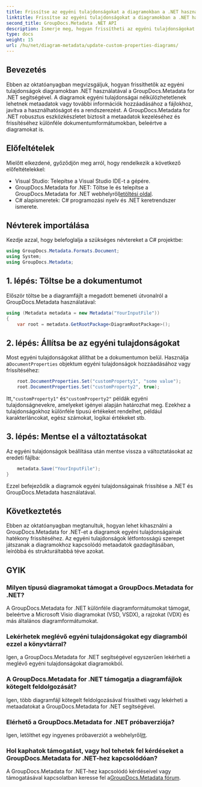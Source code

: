 ```yaml
---
title: Frissítse az egyéni tulajdonságokat a diagramokban a .NET használatával
linktitle: Frissítse az egyéni tulajdonságokat a diagramokban a .NET használatával
second_title: GroupDocs.Metadata .NET API
description: Ismerje meg, hogyan frissítheti az egyéni tulajdonságokat diagramokban a .NET használatával a GroupDocs.Metadata for .NET segítségével. Könnyedén javíthatja a metaadatokat.
type: docs
weight: 15
url: /hu/net/diagram-metadata/update-custom-properties-diagrams/
---
```

## Bevezetés
Ebben az oktatóanyagban megvizsgáljuk, hogyan frissíthetők az egyéni tulajdonságok diagramokban .NET használatával a GroupDocs.Metadata for .NET segítségével. A diagramok egyéni tulajdonságai nélkülözhetetlenek lehetnek metaadatok vagy további információk hozzáadásához a fájlokhoz, javítva a használhatóságot és a rendszerezést. A GroupDocs.Metadata for .NET robusztus eszközkészletet biztosít a metaadatok kezeléséhez és frissítéséhez különféle dokumentumformátumokban, beleértve a diagramokat is.
## Előfeltételek
Mielőtt elkezdené, győződjön meg arról, hogy rendelkezik a következő előfeltételekkel:
- Visual Studio: Telepítse a Visual Studio IDE-t a gépére.
-  GroupDocs.Metadata for .NET: Töltse le és telepítse a GroupDocs.Metadata for .NET webhelyről[letöltési oldal](https://releases.groupdocs.com/metadata/net/).
- C# alapismeretek: C# programozási nyelv és .NET keretrendszer ismerete.

## Névterek importálása
Kezdje azzal, hogy belefoglalja a szükséges névtereket a C# projektbe:
```csharp
using GroupDocs.Metadata.Formats.Document;
using System;
using GroupDocs.Metadata;
```
## 1. lépés: Töltse be a dokumentumot
Először töltse be a diagramfájlt a megadott bemeneti útvonalról a GroupDocs.Metadata használatával:
```csharp
using (Metadata metadata = new Metadata("YourInputFile"))
{
    var root = metadata.GetRootPackage<DiagramRootPackage>();
```
## 2. lépés: Állítsa be az egyéni tulajdonságokat
 Most egyéni tulajdonságokat állíthat be a dokumentumon belül. Használja a`DocumentProperties` objektum egyéni tulajdonságok hozzáadásához vagy frissítéséhez:
```csharp
    root.DocumentProperties.Set("customProperty1", "some value");
    root.DocumentProperties.Set("customProperty2", true);
```
 Itt,`"customProperty1"` és`"customProperty2"` példák egyéni tulajdonságnevekre, amelyeket igényei alapján határozhat meg. Ezekhez a tulajdonságokhoz különféle típusú értékeket rendelhet, például karakterláncokat, egész számokat, logikai értékeket stb.
## 3. lépés: Mentse el a változtatásokat
Az egyéni tulajdonságok beállítása után mentse vissza a változtatásokat az eredeti fájlba:
```csharp
    metadata.Save("YourInputFile");
}
```
Ezzel befejeződik a diagramok egyéni tulajdonságainak frissítése a .NET és GroupDocs.Metadata használatával.

## Következtetés
Ebben az oktatóanyagban megtanultuk, hogyan lehet kihasználni a GroupDocs.Metadata for .NET-et a diagramok egyéni tulajdonságainak hatékony frissítéséhez. Az egyéni tulajdonságok létfontosságú szerepet játszanak a diagramokhoz kapcsolódó metaadatok gazdagításában, leíróbbá és strukturáltabbá téve azokat.

## GYIK
### Milyen típusú diagramokat támogat a GroupDocs.Metadata for .NET?
A GroupDocs.Metadata for .NET különféle diagramformátumokat támogat, beleértve a Microsoft Visio diagramokat (VSD, VSDX), a rajzokat (VDX) és más általános diagramformátumokat.
### Lekérhetek meglévő egyéni tulajdonságokat egy diagramból ezzel a könyvtárral?
Igen, a GroupDocs.Metadata for .NET segítségével egyszerűen lekérheti a meglévő egyéni tulajdonságokat diagramokból.
### A GroupDocs.Metadata for .NET támogatja a diagramfájlok kötegelt feldolgozását?
Igen, több diagramfájl kötegelt feldolgozásával frissítheti vagy lekérheti a metaadatokat a GroupDocs.Metadata for .NET segítségével.
### Elérhető a GroupDocs.Metadata for .NET próbaverziója?
 Igen, letölthet egy ingyenes próbaverziót a webhelyről[itt](https://releases.groupdocs.com/).
### Hol kaphatok támogatást, vagy hol tehetek fel kérdéseket a GroupDocs.Metadata for .NET-hez kapcsolódóan?
 A GroupDocs.Metadata for .NET-hez kapcsolódó kérdéseivel vagy támogatásával kapcsolatban keresse fel a[GroupDocs.Metadata fórum](https://forum.groupdocs.com/c/metadata/14).